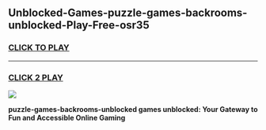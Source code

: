 
## Unblocked-Games-puzzle-games-backrooms-unblocked-Play-Free-osr35
<h3>
<a href="https://premium76.site?title=puzzle-games-backrooms-unblocked&ref=20A">CLICK TO PLAY</a></h3>
<hr>

<h3>
<a href="https://premium76.site?title=puzzle-games-backrooms-unblocked&ref=20A">CLICK 2 PLAY</a>
  
</h3>

<a href="https://premium76.site?title=puzzle-games-backrooms-unblocked&ref=20A"><img src="https://clearcache.store/games.png"></a>


**puzzle-games-backrooms-unblocked games unblocked: Your Gateway to Fun and Accessible Online Gaming**
